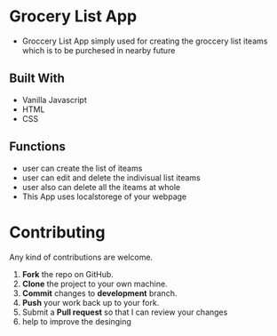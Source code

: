 # Grocery List App 
* Groccery List App simply used for creating the groccery list iteams which is to be purchesed in nearby future

## Built With

* Vanilla Javascript
* HTML  
* CSS

## Functions

* user can create the list of iteams 
* user can edit and delete the indivisual list iteams
* user also can delete all the iteams at whole
* This App uses localstorege of your webpage

Contributing
==========
Any kind of contributions are welcome.

1. **Fork** the repo on GitHub.
2. **Clone** the project to your own machine.
3. **Commit** changes to **development** branch.
4. **Push** your work back up to your fork.
5. Submit a **Pull request** so that I can review your changes
6. help to improve the desinging
